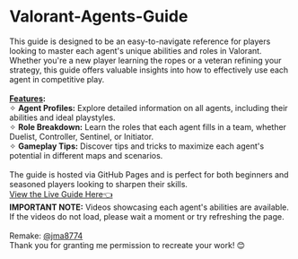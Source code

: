 # Valorant-Agents-Guide

This guide is designed to be an easy-to-navigate reference for players looking to master each agent's unique abilities and roles in Valorant. Whether you're a new player learning the ropes or a veteran refining your strategy, this guide offers valuable insights into how to effectively use each agent in competitive play.
<br>
<br>
<b><u>Features</u>:</b>
<br>
✧ <b>Agent Profiles:</b> Explore detailed information on all agents, including their abilities and ideal playstyles.
<br>
✧ <b>Role Breakdown:</b> Learn the roles that each agent fills in a team, whether Duelist, Controller, Sentinel, or Initiator.
<br>
✧ <b>Gameplay Tips:</b> Discover tips and tricks to maximize each agent's potential in different maps and scenarios.
<br>
<br>
The guide is hosted via GitHub Pages and is perfect for both beginners and seasoned players looking to sharpen their skills.
<br>
[View the Live Guide Here👈](https://dev-zenitsu.github.io/Valorant-Agents-Guide/)
<br>
<b>IMPORTANT NOTE:</b> Videos showcasing each agent's abilities are available. If the videos do not load, please wait a moment or try refreshing the page.
<br>
<br>
Remake: [@jma8774](https://github.com/jma8774)
<br>
Thank you for granting me permission to recreate your work! 😊
